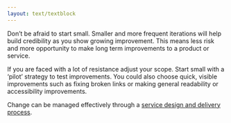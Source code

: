 ```yaml
---
layout: text/textblock
---
```


Don’t be afraid to start small. Smaller and more frequent iterations will help build credibility as you show growing improvement. This means less risk and more opportunity to make long term improvements to a product or service.

If you are faced with a lot of resistance adjust your scope. Start small with a ‘pilot’ strategy to test improvements. You could also choose quick, visible improvements such as fixing broken links or making general readability or accessibility improvements.

Change can be managed effectively through a [service design and delivery process](/service-design-delivery-process).
